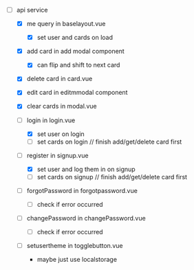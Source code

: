 * [ ] api service

  - [x] me query in baselayout.vue
    - [x] set user and cards on load

  - [x] add card in add modal component
    - [x] can flip and shift to next card
  
  - [x] delete card in card.vue
  
  - [x] edit card in editmmodal component

  - [x] clear cards in modal.vue

  - [ ] login in login.vue
    * [x] set user on login
    * [ ] set cards on login // finish add/get/delete card first

  - [ ] register in signup.vue
    * [x] set user and log them in on signup
    * [ ] set cards on signup // finish add/get/delete card first

  - [ ] forgotPassword in forgotpassword.vue
    * [ ] check if error occurred

  - [ ] changePassword in changePassword.vue
    * [ ] check if error occurred

  - [ ] setusertheme in togglebutton.vue
    * maybe just use localstorage